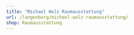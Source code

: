 ```yaml
---
title: "Michael Wolz Raumausstattung"
url: /langenburg/michael-wolz-raumausstattung/
shop: Raumausstattung
---
```

